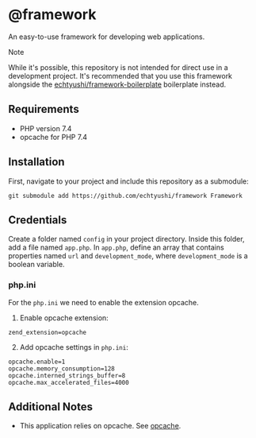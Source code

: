 # @framework

An easy-to-use framework for developing web applications.

> [!NOTE]
> While it's possible, this repository is not intended for direct use in a development project. It's recommended that you use this framework alongside the [echtyushi/framework-boilerplate](https://github.com/echtyushi/framework-boilerplate/tree/master) boilerplate instead.

## Requirements
- PHP version 7.4
- opcache for PHP 7.4

## Installation
First, navigate to your project and include this repository as a submodule:

    git submodule add https://github.com/echtyushi/framework Framework

## Credentials

Create a folder named `config` in your project directory. Inside this folder, add a file named `app.php`. In `app.php`, define an array that contains properties named `url` and `development_mode`, where `development_mode` is a boolean variable.

### php.ini

For the `php.ini` we need to enable the extension opcache.

1.  Enable opcache extension:
```
zend_extension=opcache
```
2.  Add opcache settings in `php.ini`:
```
opcache.enable=1
opcache.memory_consumption=128
opcache.interned_strings_buffer=8
opcache.max_accelerated_files=4000
```
## Additional Notes

- This application relies on opcache. See [opcache](https://www.php.net/manual/en/opcache.installation.php).
